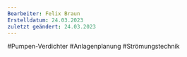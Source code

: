 ```yaml
---
Bearbeiter: Felix Braun
Erstelldatum: 24.03.2023
zuletzt geändert: 24.03.2023
---
```


#Pumpen-Verdichter #Anlagenplanung #Strömungstechnik 